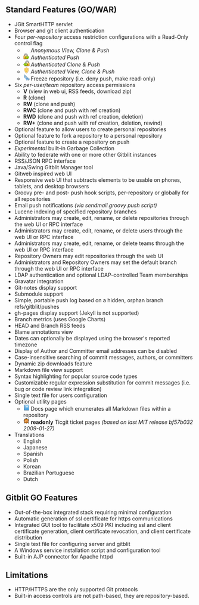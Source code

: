 ## Standard Features (GO/WAR)
- JGit SmartHTTP servlet
- Browser and git client authentication
- Four *per-repository* access restriction configurations with a Read-Only control flag
    - ![anonymous](blank.png) *Anonymous View, Clone & Push*
    - ![push](lock_go_16x16.png) *Authenticated Push*
    - ![clone](lock_pull_16x16.png) *Authenticated Clone & Push*
    - ![view](shield_16x16.png) *Authenticated View, Clone & Push*
    - ![freeze](cold_16x16.png) Freeze repository (i.e. deny push, make read-only)
- Six *per-user/team* repository access permissions
    - **V** (view in web ui, RSS feeds, download zip)
    - **R** (clone)
    - **RW** (clone and push)
    - **RWC** (clone and push with ref creation)
    - **RWD** (clone and push with ref creation, deletion)
    - **RW+** (clone and push with ref creation, deletion, rewind)
- Optional feature to allow users to create personal repositories
- Optional feature to fork a repository to a personal repository
- Optional feature to create a repository on push
- *Experimental* built-in Garbage Collection
- Ability to federate with one or more other Gitblit instances
- RSS/JSON RPC interface
- Java/Swing Gitblit Manager tool
- Gitweb inspired web UI
- Responsive web UI that subtracts elements to be usable on phones, tablets, and desktop browsers
- Groovy pre- and post- push hook scripts, per-repository or globally for all repositories
- Email push notifications *(via sendmail.groovy push script)*
- Lucene indexing of specified repository branches
- Administrators may create, edit, rename, or delete repositories through the web UI or RPC interface
- Administrators may create, edit, rename, or delete users through the web UI or RPC interface
- Administrators may create, edit, rename, or delete teams through the web UI or RPC interface
- Repository Owners may edit repositories through the web UI
- Administrators and Repository Owners may set the default branch through the web UI or RPC interface
- LDAP authentication and optional LDAP-controlled Team memberships
- Gravatar integration
- Git-notes display support
- Submodule support
- Simple, portable push log based on a hidden, orphan branch refs/gitblit/pushes
- gh-pages display support (Jekyll is not supported)
- Branch metrics (uses Google Charts)
- HEAD and Branch RSS feeds
- Blame annotations view
- Dates can optionally be displayed using the browser's reported timezone
- Display of Author and Committer email addresses can be disabled
- Case-insensitive searching of commit messages, authors, or committers
- Dynamic zip downloads feature
- Markdown file view support
- Syntax highlighting for popular source code types
- Customizable regular expression substitution for commit messages (i.e. bug or code review link integration)
- Single text file for users configuration
- Optional utility pages
    - ![docs](book_16x16.png) Docs page which enumerates all Markdown files within a repository
    - ![tickets](bug_16x16.png) **readonly** Ticgit ticket pages *(based on last MIT release bf57b032 2009-01-27)*
- Translations
    - English
    - Japanese
    - Spanish
    - Polish
    - Korean
	- Brazilian Portuguese
	- Dutch

## Gitblit GO Features
- Out-of-the-box integrated stack requiring minimal configuration
- Automatic generation of ssl certificate for https communications
- Integrated GUI tool to facilitate x509 PKI including ssl and client certificate generation, client certificate revocation, and client certificate distribution
- Single text file for configuring server and gitblit
- A Windows service installation script and configuration tool
- Built-in AJP connector for Apache httpd

## Limitations
- HTTP/HTTPS are the only supported Git protocols
- Built-in access controls are not path-based, they are repository-based.

[jgit]: http://eclipse.org/jgit "Eclipse JGit Site"

